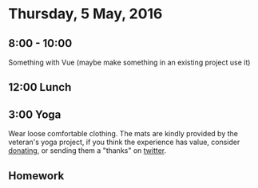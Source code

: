 Thursday,  5 May, 2016
======================

8:00 - 10:00
------------

Something with Vue (maybe make something in an existing project use it)



12:00 Lunch
-----------


3:00 Yoga
---------

Wear loose comfortable clothing.
The mats are kindly provided by the veteran's yoga project,
if you think the experience has value, consider [donating](http://www.veteransyogaproject.org/donate.html),
or sending them a "thanks" on [twitter](https://twitter.com/veteransyoga).


Homework
--------
